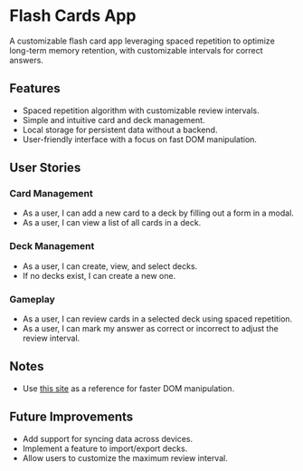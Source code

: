 # Flash Cards App

A customizable flash card app leveraging spaced repetition to optimize long-term memory retention, with customizable intervals for correct answers.

## Features

- Spaced repetition algorithm with customizable review intervals.
- Simple and intuitive card and deck management.
- Local storage for persistent data without a backend.
- User-friendly interface with a focus on fast DOM manipulation.

## User Stories

### Card Management

- As a user, I can add a new card to a deck by filling out a form in a modal.
- As a user, I can view a list of all cards in a deck.

### Deck Management

- As a user, I can create, view, and select decks.
- If no decks exist, I can create a new one.

### Gameplay

- As a user, I can review cards in a selected deck using spaced repetition.
- As a user, I can mark my answer as correct or incorrect to adjust the review interval.

## Notes

- Use [this site](https://frontendmasters.com/blog/patterns-for-memory-efficient-dom-manipulation/) as a reference for faster DOM manipulation.

## Future Improvements

- Add support for syncing data across devices.
- Implement a feature to import/export decks.
- Allow users to customize the maximum review interval.

